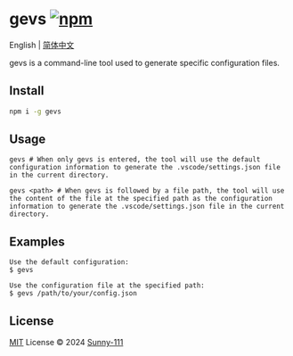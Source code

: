 # gevs [![npm](https://img.shields.io/npm/v/gevs.svg)](https://www.npmjs.com/package/gevs)

English | [简体中文](./README.zh-CN.md)

gevs is a command-line tool used to generate specific configuration files.

## Install

```bash
npm i -g gevs
```

## Usage

```shell
gevs # When only gevs is entered, the tool will use the default configuration information to generate the .vscode/settings.json file in the current directory.

gevs <path> # When gevs is followed by a file path, the tool will use the content of the file at the specified path as the configuration information to generate the .vscode/settings.json file in the current directory.

```

## Examples

```shell
Use the default configuration:
$ gevs

Use the configuration file at the specified path:
$ gevs /path/to/your/config.json

```

## License

[MIT](./LICENSE) License © 2024 [Sunny-111](https://github.com/Sunny-117)

